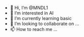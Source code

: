 - 👋 Hi, I’m @MNDL1
- 👀 I’m interested in AI
- 🌱 I’m currently learning basic
- 💞️ I’m looking to collaborate on ...
- 📫 How to reach me ...

<!---
MNDL1/MNDL1 is a ✨ special ✨ repository because its `README.md` (this file) appears on your GitHub profile.
You can click the Preview link to take a look at your changes.
--->
